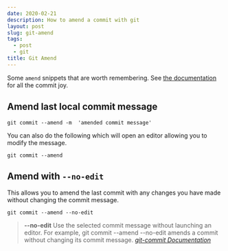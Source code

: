 ```yaml
---
date: 2020-02-21
description: How to amend a commit with git
layout: post
slug: git-amend
tags:
  - post
  - git
title: Git Amend
---
```


Some `amend` snippets that are worth remembering. See [the documentation](https://git-scm.com/docs/git-commit) for all the commit joy.

## Amend last local commit message

```shell
git commit --amend -m  'amended commit message'
```

You can also do the following which will open an editor allowing you to modify the message.

```shell
git commit --amend
```

## Amend with `--no-edit`

This allows you to amend the last commit with any changes you have made without changing the commit message.

```shell
git commit --amend --no-edit
```

> **--no-edit**
> Use the selected commit message without launching an editor. For example, git commit --amend --no-edit amends a commit without changing its commit message.
> <cite><a href="https://git-scm.com/docs/git-commit#Documentation/git-commit.txt---no-edit">git-commit Documentation</a></cite>
